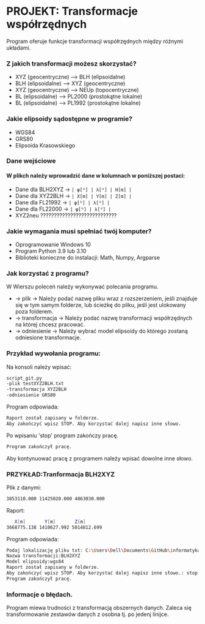 # PROJEKT: Transformacje współrzędnych
Program oferuje funkcje transformacji współrzędnych między różnymi układami.
### Z jakich transformacji możesz skorzystać?
- XYZ (geocentryczne) --> BLH (elipsoidalne)
- BLH (elipsoidalne) --> XYZ (geocentryczne)
- XYZ (geocentryczne) --> NEUp (topocentryczne)
- BL (elipsoidalne) --> PL2000 (prostokątne lokalne)
- BL (elipsoidalne) --> PL1992 (prostokątne lokalne)
### Jakie elipsoidy sądostępne w programie?
- WGS84
- GRS80
- Elipsoida Krasowskiego
### Dane wejściowe
#### W plikch należy wprowadzić dane w kolumnach w poniższej postaci:
- Dane dla BLH2XYZ -> ```| φ[ᴼ] | λ[ᴼ] | H[m] |```
- Dane dla XYZ2BLH -> ```| X[m] | Y[m] | Z[m] |```
- Dane dla FL21992 -> ```| φ[ᴼ] | λ[ᴼ] |```
- Dane dla FL22000 -> ```| φ[ᴼ] | λ[ᴼ] |```
- XYZ2neu ???????????????????????????? 
### Jakie wymagania musi spełniać twój komputer?
- Oprogramowanie Windows 10
- Program Python 3.9 lub 3.10
- Biblioteki konieczne do instalacji: Math, Numpy, Argparse
### Jak korzystać z programu?
W Wierszu poleceń należy wykonywać polecania programu.
- -> plik ->
Należy podać nazwę pliku wraz z rozszerzeniem, jeśli znajduje się w tym samym folderze, lub ścieżkę do pliku, jeśli jest ulokowany poza folderem.
- -> transformacja -> 
Należy podać nazwę transformacji współrzędnych na której chcesz pracować.
- -> odniesienie -> 
Należy wybrać model elipsoidy do którego zostaną odniesione transformacje.
### Przykład wywołania programu:
Na konsoli należy wpisać:
```sh
script_git.py
-plik testXYZ2BLH.txt
-transformacja XYZ2BLH
-odniesienie GRS80
```
Program odpowiada:
```sh
Raport został zapisany w folderze.
Aby zakończyć wpisz STOP. Aby korzystać dalej napisz inne słowo.
```
Po wpisaniu 'stop' program zakończy pracę.
```sh
Program zakończył pracę.
```
Aby kontynuować pracę z programem należy wpisać dowolne inne słowo.
### PRZYKŁAD:Tranformacja BLH2XYZ
Plik z danymi:
```sh
3853110.000 11425020.000 4863030.000
```
Raport:
```sh
   X[m]       Y[m]       Z[m]    
3668775.138 1410627.992 5014812.699
```
Program odpowiada:
```sh
Podaj lokalizację pliku txt: C:\Users\Dell\Documents\GitHub\informatyka\wyniki_XYZ2BLH.txt
Nazwa transformacji:BLH2XYZ
Model elipsoidy:wgs84
Raport został zapisany w folderze.
Aby zakończyć wpisz STOP. Aby korzystać dalej napisz inne słowo.: stop
Program zakończył pracę.
```
### Informacje o błędach.

Program miewa trudności z transformacją obszernych danych. Zaleca się transformowanie zestawów danych z osobna tj. po jedenj linijce.
